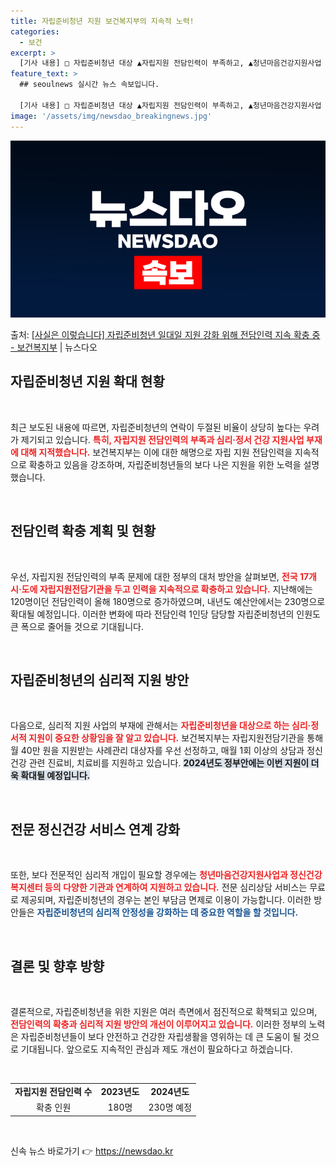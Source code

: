 ```yaml
---
title: 자립준비청년 지원 보건복지부의 지속적 노력!
categories:
  - 보건
excerpt: >
  [기사 내용] □ 자립준비청년 대상 ▲자립지원 전담인력이 부족하고, ▲청년마음건강지원사업 외 심리정서 건강 …
feature_text: >
  ## seoulnews 실시간 뉴스 속보입니다.

  [기사 내용] □ 자립준비청년 대상 ▲자립지원 전담인력이 부족하고, ▲청년마음건강지원사업 외 심리정서 건강 …
image: '/assets/img/newsdao_breakingnews.jpg'
---
```


![뉴스다오 속보](/assets/img/newsdao_breakingnews.jpg)

<p>출처: <a href="https://newsdao.kr/1896" rel="dofollow">[사실은 이렇습니다] 자립준비청년 일대일 지원 강화 위해 전담인력 지속 확충 중 - 보건복지부</a> | 뉴스다오</p>

<h2 data-ke-size="size26">자립준비청년 지원 확대 현황</h2>

<p data-ke-size="size16">&nbsp;</p>

최근 보도된 내용에 따르면, 자립준비청년의 연락이 두절된 비율이 상당히 높다는 우려가 제기되고 있습니다. <b><span style="color: #ee2323;">특히, 자립지원 전담인력의 부족과 심리·정서 건강 지원사업 부재에 대해 지적했습니다.</span></b> 보건복지부는 이에 대한 해명으로 자립 지원 전담인력을 지속적으로 확충하고 있음을 강조하며, 자립준비청년들의 보다 나은 지원을 위한 노력을 설명했습니다.

<p data-ke-size="size16">&nbsp;</p>

<h2 data-ke-size="size26">전담인력 확충 계획 및 현황</h2>

<p data-ke-size="size16">&nbsp;</p>

우선, 자립지원 전담인력의 부족 문제에 대한 정부의 대처 방안을 살펴보면, <b><span style="color: #ee2323;">전국 17개 시·도에 자립지원전담기관을 두고 인력을 지속적으로 확충하고 있습니다.</span></b> 지난해에는 120명이던 전담인력이 올해 180명으로 증가하였으며, 내년도 예산안에서는 230명으로 확대될 예정입니다. 이러한 변화에 따라 전담인력 1인당 담당할 자립준비청년의 인원도 큰 폭으로 줄어들 것으로 기대됩니다.

<p data-ke-size="size16">&nbsp;</p>

<h2 data-ke-size="size26">자립준비청년의 심리적 지원 방안</h2>

<p data-ke-size="size16">&nbsp;</p>

다음으로, 심리적 지원 사업의 부재에 관해서는 <b><span style="color: #ee2323;">자립준비청년을 대상으로 하는 심리·정서적 지원이 중요한 상황임을 잘 알고 있습니다.</span></b> 보건복지부는 자립지원전담기관을 통해 월 40만 원을 지원받는 사례관리 대상자를 우선 선정하고, 매월 1회 이상의 상담과 정신건강 관련 진료비, 치료비를 지원하고 있습니다. <b><span style="background-color: #21538527;">2024년도 정부안에는 이번 지원이 더욱 확대될 예정입니다.</span></b>

<p data-ke-size="size16">&nbsp;</p>

<h2 data-ke-size="size26">전문 정신건강 서비스 연계 강화</h2>

<p data-ke-size="size16">&nbsp;</p>

또한, 보다 전문적인 심리적 개입이 필요할 경우에는 <b><span style="color: #ee2323;">청년마음건강지원사업과 정신건강복지센터 등의 다양한 기관과 연계하여 지원하고 있습니다.</span></b> 전문 심리상담 서비스는 무료로 제공되며, 자립준비청년의 경우는 본인 부담금 면제로 이용이 가능합니다. 이러한 방안들은 <b><span style="color: #1a5490;">자립준비청년의 심리적 안정성을 강화하는 데 중요한 역할을 할 것입니다.</span></b>

<p data-ke-size="size16">&nbsp;</p>

<h2 data-ke-size="size26">결론 및 향후 방향</h2>

<p data-ke-size="size16">&nbsp;</p>

결론적으로, 자립준비청년을 위한 지원은 여러 측면에서 점진적으로 확책되고 있으며, <b><span style="color: #ee2323;">전담인력의 확충과 심리적 지원 방안의 개선이 이루어지고 있습니다.</span></b> 이러한 정부의 노력은 자립준비청년들이 보다 안전하고 건강한 자립생활을 영위하는 데 큰 도움이 될 것으로 기대됩니다. 앞으로도 지속적인 관심과 제도 개선이 필요하다고 하겠습니다.

<p data-ke-size="size16">&nbsp;</p>

<table style="width: 100%; border-collapse: collapse;">
<tbody>
<tr>
<td style="text-align: center; height: 17px;"><b>자립지원 전담인력 수</b></td>
<td style="text-align: center; height: 17px;"><b>2023년도</b></td>
<td style="text-align: center; height: 17px;"><b>2024년도</b></td>
</tr>
<tr>
<td style="text-align: center; height: 17px;">확충 인원</td>
<td style="text-align: center; height: 17px;">180명</td>
<td style="text-align: center; height: 17px;">230명 예정</td>
</tr>
</tbody>
</table>

<p data-ke-size="size16">&nbsp;</p> 

신속 뉴스 바로가기 👉 <a href="https://newsdao.kr" rel="dofollow">https://newsdao.kr</a>


